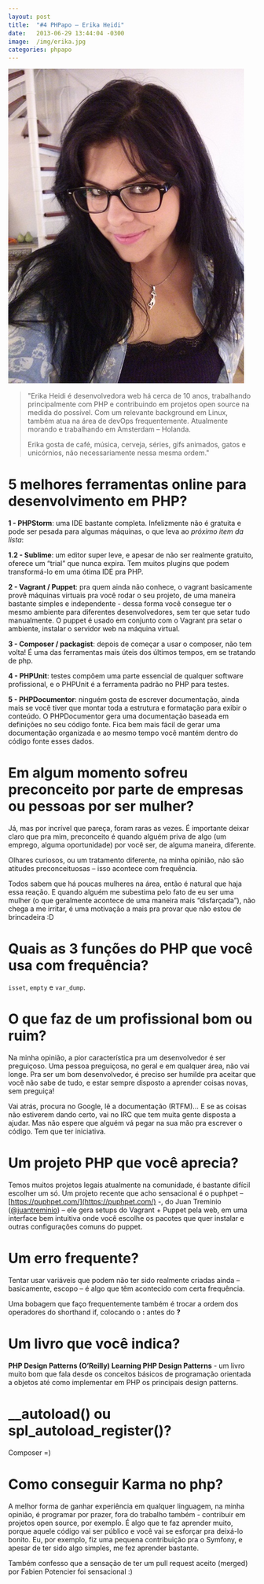 ```yaml
---
layout: post
title:  "#4 PHPapo – Erika Heidi"
date:   2013-06-29 13:44:04 -0300
image:  /img/erika.jpg
categories: phpapo
---
```


<img src="/img/erika.jpg" alt="Erika Heidi" />

> "Erika Heidi é desenvolvedora web há cerca de 10 anos, trabalhando principalmente com PHP e contribuindo em projetos open source na medida do
> possível. Com um relevante background em Linux, também atua na área de devOps frequentemente. Atualmente morando e 
> trabalhando em Amsterdam – Holanda.
>
> Erika gosta de café, música, cerveja, séries, gifs animados, gatos e unicórnios,
> não necessariamente nessa mesma ordem."

# 5 melhores ferramentas online para desenvolvimento em PHP?

**1 - PHPStorm**: uma IDE bastante completa. Infelizmente não é gratuita e pode ser pesada para algumas máquinas, o que leva ao *próximo item da lista*:

**1.2 - Sublime**: um editor super leve, e apesar de não ser realmente gratuito, oferece um “trial” que nunca expira. 
Tem muitos plugins que podem transformá-lo em uma ótima IDE pra PHP.

**2 - Vagrant / Puppet**: pra quem ainda não conhece, o vagrant basicamente provê máquinas virtuais pra você rodar o seu projeto, 
de uma maneira bastante simples e independente - dessa forma você consegue ter o mesmo ambiente para diferentes desenvolvedores, 
sem ter que setar tudo manualmente. O puppet é usado em conjunto com o Vagrant pra setar o ambiente, instalar o servidor web na máquina virtual.

**3 - Composer / packagist**: depois de começar a usar o composer, não tem volta! É uma das ferramentas mais úteis dos últimos tempos, em se tratando de php.

**4 - PHPUnit**: testes compõem uma parte essencial de qualquer software profissional, e o PHPUnit é a ferramenta padrão no PHP para testes.

**5 - PHPDocumentor**: ninguém gosta de escrever documentação, ainda mais se você tiver que montar toda a estrutura e 
formatação para exibir o conteúdo. O PHPDocumentor gera uma documentação baseada em definições no
seu código fonte. Fica bem mais fácil de gerar uma documentação organizada e ao mesmo tempo você mantém dentro do código fonte esses dados.

# Em algum momento sofreu preconceito por parte de empresas ou pessoas por ser mulher?

Já, mas por incrível que pareça, foram raras as vezes. É importante deixar claro que pra mim, preconceito é 
quando alguém priva de algo (um emprego, alguma oportunidade) por você ser, de alguma maneira, diferente.

Olhares curiosos, ou um tratamento diferente, na minha opinião, não são atitudes preconceituosas – isso acontece com frequência.
 
 Todos sabem que há poucas mulheres na área, então é natural que haja essa reação. E quando alguém me subestima pelo fato 
 de eu ser uma mulher (o que geralmente acontece de uma maneira mais “disfarçada”), não chega a me irritar, é uma motivação 
 a mais pra provar que não estou de brincadeira :D

# Quais as 3 funções do PHP que você usa com frequência?

`isset`, `empty` e `var_dump`.

# O que faz de um profissional bom ou ruim?
 
Na minha opinião, a pior característica pra um desenvolvedor é ser preguiçoso. Uma pessoa preguiçosa, no geral e em qualquer área, não vai longe.
Pra ser um bom desenvolvedor, é preciso ser humilde pra aceitar que você não sabe de tudo, e estar sempre disposto a 
aprender coisas novas, sem preguiça!

Vai atrás, procura no Google, lê a documentação (RTFM)… E se as coisas não estiverem dando certo, vai no IRC que tem 
muita gente disposta a ajudar. Mas não espere que alguém vá pegar na sua mão pra escrever o código. Tem que ter iniciativa.

# Um projeto PHP que você aprecia?

Temos muitos projetos legais atualmente na comunidade, é bastante difícil escolher um só. Um projeto recente que acho sensacional 
é o puphpet – [https://puphpet.com/](https://puphpet.com/) -, do Juan Treminio ([@juantreminio](http://twitter.com/juantreminio)) – 
ele gera setups do Vagrant + Puppet pela web, em uma interface bem intuitiva onde você escolhe os pacotes que quer instalar 
e outras configurações comuns do puppet.
 
# Um erro frequente?

Tentar usar variáveis que podem não ter sido realmente criadas ainda – basicamente, escopo – é algo que têm acontecido 
com certa frequência.

Uma bobagem que faço frequentemente também é trocar a ordem dos operadores do shorthand if, colocando o **:** antes do **?**

# Um livro que você indica?

**PHP Design Patterns (O’Reilly) Learning PHP Design Patterns** - um livro muito bom que fala desde os conceitos básicos 
de programação orientada a objetos até como implementar em PHP os principais design patterns.

# __autoload() ou spl_autoload_register()?

Composer =)

# Como conseguir Karma no php?

A melhor forma de ganhar experiência em qualquer linguagem, na minha opinião, é programar por prazer, fora do trabalho 
também - contribuir em projetos open source, por exemplo. É algo que te faz aprender muito, porque aquele código vai 
ser público e você vai se esforçar pra deixá-lo bonito. Eu, por exemplo, fiz uma pequena contribuição 
pra o Symfony, e apesar de ter sido algo simples, me fez aprender bastante. 

Também confesso que a sensação de ter um pull request aceito (merged) por Fabien Potencier foi sensacional :)
